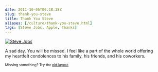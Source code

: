 ```yaml
--- 
date: 2011-10-06T06:18:38Z
slug: thank-you-steve
title: Thank You Steve
aliases: [/culture/thank-you-steve.html]
tags: [Steve Jobs, Apple, Thanks]
---
```


<p title="Steve Jobs RIP"><a href="http://www.apple.com/stevejobs/"><img src="/2011/10/thank-you-steve/Steve-Jobs-RIP.jpg" alt="Steve Jobs" class="center" ></a></p>

<p>A sad day. You will be missed. I feel like a part of the whole world offering my heartfelt condolences to his family, his friends, and his coworkers.</p>

<p class="past"><small>Missing something? Try the <a rel="nofollow" href="http://past.justatheory.com/culture/thank-you-steve.html">old layout</a>.</small></p>


